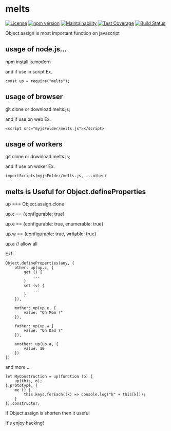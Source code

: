 # melts
[![License](https://img.shields.io/badge/License-GPL%20v3-blue.svg)](./LICENSE)
[![npm version](https://badge.fury.io/js/melts.svg)](https://badge.fury.io/js/melts)
[![Maintainability](https://api.codeclimate.com/v1/badges/18c0321897b83ed1703d/maintainability)](https://codeclimate.com/github/johnny-shaman/melts/maintainability)
[![Test Coverage](https://api.codeclimate.com/v1/badges/18c0321897b83ed1703d/test_coverage)](https://codeclimate.com/github/johnny-shaman/melts/test_coverage)
[![Build Status](https://travis-ci.org/johnny-shaman/melts.svg?branch=master)](https://travis-ci.org/johnny-shaman/melts)

Object.assign is most important function on javascript

## usage of node.js...

npm install is.modern

and if use in script Ex.

    const up = require("melts");


## usage of browser

git clone or download melts.js;

and if use on web Ex.

    <script src="myjsFolder/melts.js"></script>
    

## usage of workers

git clone or download melts.js;

and if use on woker Ex.

    importScripts(myjsFolder/melts.js, ...other)


## melts is Useful for Object.defineProperties

up === Object.assign.clone

up.c == {configurable: true}

up.e == {configurable: true, enumerable: true}

up.w == {configurable: true, writable: true}

up.a // allow all


Ex1:

    Object.defineProperties(any, {
        other: up(up.c, {
            get () {
                ...
            }
            set (v) {
                ...
            }
        }),

        mother: up(up.e, {
            value: "Oh Mom ?"
        }),

        father: up(up.w {
            value: "Oh Dad ?"
        }),

        another: up(up.a, {
            value: 10
        })
    })

and more ...

    let MyConstruction = up(function (o) {
        up(this, o);
    }.prototype, {
        me () {
            this.keys.forEach((k) => console.log("k" + this[k]));
        }
    }).constructor;


If Object.assign is shorten then it useful

It's enjoy hacking!